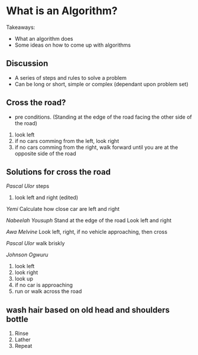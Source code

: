 # What is an Algorithm?

Takeaways:

- What an algorithm does
- Some ideas on how to come up with algorithms

## Discussion
- A series of steps and rules to solve a problem
- Can be long or short, simple or complex (dependant upon problem set)


## Cross the road?

- pre conditions. (Standing at the edge of the road facing the other side of the road)
1. look left
2. if no cars comming from the left, look right
3. if no cars comming from the right, walk forward until you are at the opposite side of the road

## Solutions for cross the road

*Pascal Ulor*
steps
1. look left and right (edited) 


*Yemi*
Calculate how close car are left and right

*Nabeelah Yousuph*
Stand at the edge of the road
Look left and right

*Awa Melvine*
Look left, right, if no vehicle approaching, then cross

*Pascal Ulor*
walk briskly

*Johnson Ogwuru*
1. look left
2. look right
3. look up
4. if no car is approaching
5. run or walk across the road


## wash hair based on old head and shoulders bottle
1. Rinse
2. Lather
3. Repeat

